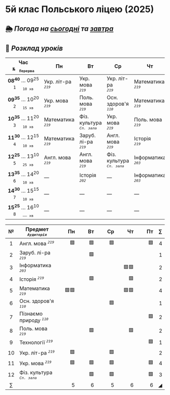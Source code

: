 # 5й клас Польського ліцею (2025)  

## 🌦️ *Погода на* [*сьогодні*](https://meteofor.com.ua/weather-vinnytsia-4962/hourly/) *та* [*завтра*](https://meteofor.com.ua/weather-vinnytsia-4962/tomorrow)

## 📅 *Розклад уроків*

| Час <br>`№`   <sub>`Перерва`</sub> | Пн | Вт | Ср | Чт | Пт |
|:---:|---|---|---|---|---|
| **08<sup>40</sup>** … 09<sup>25</sup> <br>`1`     <sub>`10 хв`</sub> | Укр. літ-ра <br>*<sup>`219`</sup>* | Укр. мова <br>*<sup>`219`</sup>* | Укр. літ-ра <br>*<sup>`219`</sup>* | Математика <br>*<sup>`219`</sup>* | Фіз. культура <br>*<sup>`Сп. зала`</sup>* |
| **09<sup>35</sup>** … 10<sup>20</sup> <br>`2`     <sub>`15 хв`</sub> | Укр. мова <br>*<sup>`219`</sup>* | Поль. мова <br>*<sup>`219`</sup>* | Осн. здоров'я <br>*<sup>`110`</sup>* | Математика <br>*<sup>`219`</sup>* | Англ. мова <br>*<sup>`219`</sup>* |
| **10<sup>35</sup>** … 11<sup>20</sup> <br>`3`     <sub>`10 хв`</sub> | Математика <br>*<sup>`219`</sup>* | Фіз. культура <br>*<sup>`Сп. зала`</sup>* | Укр. мова <br>*<sup>`219`</sup>* | Поль. мова <br>*<sup>`219`</sup>* | Укр. мова <br>*<sup>`219`</sup>* |
| **11<sup>30</sup>** … 12<sup>15</sup> <br>`4`     <sub>`10 хв`</sub> | Математика <br>*<sup>`219`</sup>* | Заруб. лі-ра <br>*<sup>`219`</sup>* | Англ. мова <br>*<sup>`219`</sup>* | Історія <br>*<sup>`219`</sup>* | Пізнаємо природу <br>*<sup>`110`</sup>* |
| **12<sup>25</sup>** … 13<sup>10</sup> <br>`5`     <sub>`25 хв`</sub> | Англ. мова <br>*<sup>`219`</sup>* | Англ. мова <br>*<sup>`219`</sup>* | Фіз. культура <br>*<sup>`Сп. зала`</sup>* | Інформатика <br>*<sup>`203`</sup>* | Пізнаємо природу <br>*<sup>`110`</sup>* |
| **13<sup>35</sup>** … 14<sup>20</sup> <br>`6`     <sub>`10 хв`</sub> | — | Історія <br>*<sup>`202`</sup>* | — | Інформатика <br>*<sup>`203`</sup>* | Технології <br>*<sup>`219`</sup>* |
| **14<sup>30</sup>** … 15<sup>15</sup> <br>`7`     <sub>`10 хв`</sub> | — | — | — | — | — |
| **15<sup>25</sup>** … 16<sup>10</sup> <br>`8`     <sub>`—— хв`</sub> | — | — | — | — | — |



| № | Предмет *<sup>`Аудиторія`</sup>* |       Пн |       Вт |       Ср |       Чт |       Пт | ∑ |
| :---: | --- | ---: | ---: | ---: | ---: | ---: | ---: |
|  1 | Англ. мова *<sup>`219`</sup>*         | 🟩 | 🟩 | 🟩 |   | 🟩 | 4 |
|  2 | Заруб. лі-ра *<sup>`219`</sup>*       |   | 🟩 |   |   |   | 1 |
|  3 | Інформатика *<sup>`203`</sup>*        |   |   |   | 🟩🟩 |   | 2 |
|  4 | Історія *<sup>`219`</sup>*            |   | 🟩 |   | 🟩 |   | 2 |
|  5 | Математика *<sup>`219`</sup>*         | 🟩🟩 |   |   | 🟩🟩 |   | 4 |
|  6 | Осн. здоров'я *<sup>`110`</sup>*      |   |   | 🟩 |   |   | 1 |
|  7 | Пізнаємо природу *<sup>`110`</sup>*   |   |   |   |   | 🟩 | 2 |
|  8 | Поль. мова *<sup>`219`</sup>*         |   | 🟩 |   | 🟩 |   | 2 |
|  9 | Технології *<sup>`219`</sup>*         |   |   |   |   | 🟩 | 1 |
| 10 | Укр. літ-ра *<sup>`219`</sup>*        | 🟩 |   | 🟩 |   |   | 2 |
| 11 | Укр. мова *<sup>`219`</sup>*          | 🟩 | 🟩 | 🟩 |   | 🟩 | 4 |
| 12 | Фіз. культура *<sup>`Сп. зала`</sup>* |   | 🟩 | 🟩 |   | 🟩 | 3 |
| ∑ |  | 5 | 6 | 5 | 6 | 6 | ◢ |
